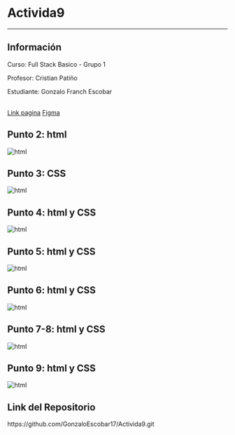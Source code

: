 # Activida9
<hr>

<h2>Información</h2>
<p>Curso: Full Stack Basico - Grupo 1</p>
<p>Profesor: Cristian Patiño</p>
<p>Estudiante: Gonzalo Franch Escobar</p>

<br>
<a href="https://gonzaloescobar17.github.io/Activida9/">Link pagina</a>
<a href="https://www.figma.com/file/G0BcIyp8uejFRXDLvWreNs/Figma--Gonzalo-Franch-Escobar?type=design&t=raZN5Uhor2MRYRz7-6">Figma</a>
<h2>Punto 2: html </h2>
<img src="./images/html.png" alt="html">

<h2>Punto 3: CSS </h2>
<img src="./images/imagenpagina.png" alt="html">

<h2>Punto 4: html y CSS </h2>
<img src="./images/punto4_html_css.png" alt="html">

<h2>Punto 5: html y CSS </h2>
<img src="./images/punto5_html_css.png" alt="html">

<h2>Punto 6: html y CSS </h2>
<img src="./images/punto6_html_css.png" alt="html">

<h2>Punto 7-8: html y CSS </h2>
<img src="./images/punto7_html_css.png" alt="html">

<h2>Punto 9: html y CSS </h2>
<img src="./images/punto9_html_css.png" alt="html"> 

<h2>Link del Repositorio </h2>
<link>https://github.com/GonzaloEscobar17/Activida9.git</link> 
